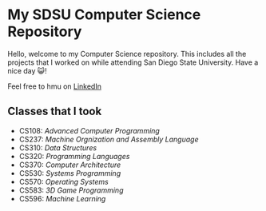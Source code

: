 # My SDSU Computer Science Repository
Hello, welcome to my Computer Science repository. This includes all the projects that I worked on while attending San Diego State University. Have a nice day :smiley_cat:!

Feel free to hmu on [LinkedIn](https://www.linkedin.com/in/kotakahashi/)

## Classes that I took
- CS108: *Advanced Computer Programming*
- CS237: *Machine Orgnization and Assembly Language*
- CS310: *Data Structures*
- CS320: *Programming Languages*
- CS370: *Computer Architecture*
- CS530: *Systems Programming*
- CS570: *Operating Systems*
- CS583: *3D Game Programming*
- CS596: *Machine Learning*

